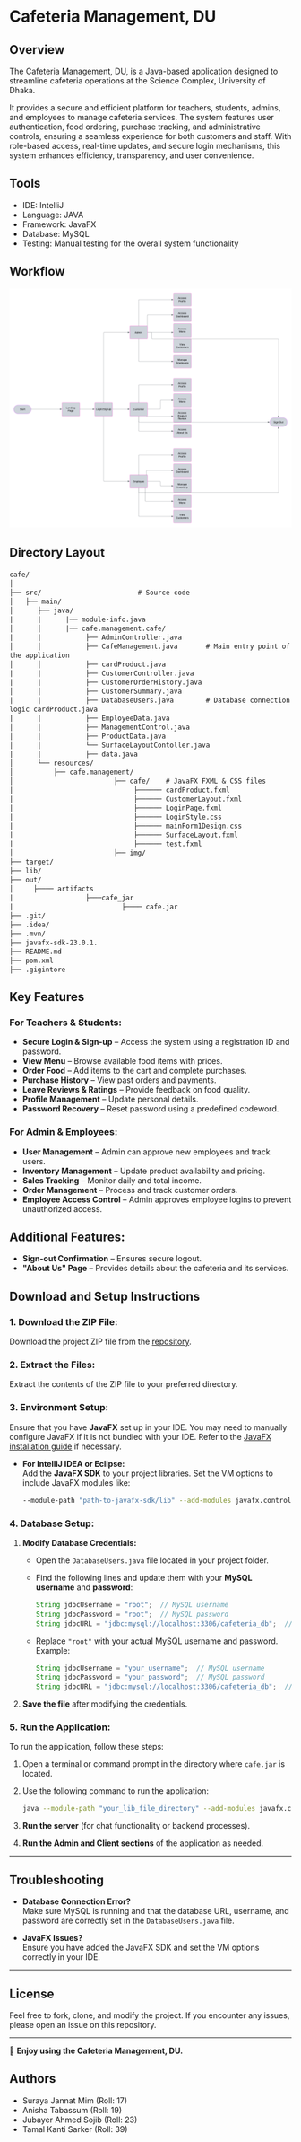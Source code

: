# Cafeteria Management, DU
## Overview
The Cafeteria Management, DU, is a Java-based application designed to streamline cafeteria operations at the Science Complex, University of Dhaka.

It provides a secure and efficient platform for teachers, students, admins, and employees to manage cafeteria services.
The system features user authentication, food ordering, purchase tracking, and administrative controls, ensuring a seamless 
experience for both customers and staff. With role-based access, real-time updates, and secure login mechanisms, this system 
enhances efficiency, transparency, and user convenience.

## Tools
- IDE: IntelliJ
- Language: JAVA
- Framework: JavaFX
- Database: MySQL
- Testing: Manual testing for the overall 
system functionality


## Workflow
![image alt](https://github.com/Clear20-22/Java-Project/blob/5ae01b462834a38334f3274799ee52cdaafe6912/Blank%20diagram.png)

## Directory Layout

```
cafe/
│
├── src/                        # Source code
│   ├── main/                   
│      ├── java/
|      |      |── module-info.java            
│      │      |── cafe.management.cafe/
|      |           ├── AdminController.java
│      │           ├── CafeManagement.java       # Main entry point of the application
│      │           ├── cardProduct.java          
|      |           ├── CustomerController.java  
|      |           ├── CustomerOrderHistory.java 
│      │           ├── CustomerSummary.java  
|      |           ├── DatabaseUsers.java        # Database connection logic cardProduct.java 
|      |           ├── EmployeeData.java
│      │           ├── ManagementControl.java
│      │           ├── ProductData.java
│      │           └── SurfaceLayoutContoller.java
|      |           ├── data.java
│      └── resources/          
│          ├── cafe.management/        
│                         ├── cafe/    # JavaFX FXML & CSS files
|                              ├────── cardProduct.fxml
|                              ├────── CustomerLayout.fxml
|                              ├────── LoginPage.fxml
|                              ├────── LoginStyle.css
|                              ├────── mainForm1Design.css
|                              ├────── SurfaceLayout.fxml
|                              ├────── test.fxml
│                         ├── img/              
├── target/
├── lib/                         
├── out/
│     ├──── artifacts
|                  ├───cafe_jar
|                           ├──── cafe.jar
├── .git/
├── .idea/
├── .mvn/
├── javafx-sdk-23.0.1.                      
├── README.md                       
├── pom.xml
├── .gigintore    

```

## Key Features

### For Teachers & Students:
- **Secure Login & Sign-up** – Access the system using a registration ID and password.  
- **View Menu** – Browse available food items with prices.  
- **Order Food** – Add items to the cart and complete purchases.  
- **Purchase History** – View past orders and payments.  
- **Leave Reviews & Ratings** – Provide feedback on food quality.  
- **Profile Management** – Update personal details.  
- **Password Recovery** – Reset password using a predefined codeword.  

### For Admin & Employees:
- **User Management** – Admin can approve new employees and track users.  
- **Inventory Management** – Update product availability and pricing.  
- **Sales Tracking** – Monitor daily and total income.  
- **Order Management** – Process and track customer orders.  
- **Employee Access Control** – Admin approves employee logins to prevent unauthorized access.  

## Additional Features:
- **Sign-out Confirmation** – Ensures secure logout.  
- **"About Us" Page** – Provides details about the cafeteria and its services.  



## Download and Setup Instructions

### **1. Download the ZIP File:**
Download the project ZIP file from the [repository](#).

### **2. Extract the Files:**
Extract the contents of the ZIP file to your preferred directory.

### **3. Environment Setup:**

Ensure that you have **JavaFX** set up in your IDE. You may need to manually configure JavaFX if it is not bundled with your IDE. Refer to the [JavaFX installation guide](https://openjfx.io/) if necessary.

- **For IntelliJ IDEA or Eclipse:**  
    Add the **JavaFX SDK** to your project libraries.
    Set the VM options to include JavaFX modules like:
    ```bash
    --module-path "path-to-javafx-sdk/lib" --add-modules javafx.controls,javafx.fxml
    ```

### **4. Database Setup:**

1. **Modify Database Credentials:**

   - Open the `DatabaseUsers.java` file located in your project folder.
   - Find the following lines and update them with your **MySQL username** and **password**:
   
     ```java
     String jdbcUsername = "root";  // MySQL username
     String jdbcPassword = "root";  // MySQL password
     String jdbcURL = "jdbc:mysql://localhost:3306/cafeteria_db";  // Database URL
     ```

   - Replace `"root"` with your actual MySQL username and password. Example:
   
     ```java
     String jdbcUsername = "your_username";  // MySQL username
     String jdbcPassword = "your_password";  // MySQL password
     String jdbcURL = "jdbc:mysql://localhost:3306/cafeteria_db";  // Database URL
     ```

2. **Save the file** after modifying the credentials.

### **5. Run the Application:**  

To run the application, follow these steps:  

1. Open a terminal or command prompt in the directory where `cafe.jar` is located.  
2. Use the following command to run the application:  

   ```sh
   java --module-path "your_lib_file_directory" --add-modules javafx.controls,javafx.fxml -jar cafe.jar


1. **Run the server** (for chat functionality or backend processes).
2. **Run the Admin and Client sections** of the application as needed.

---

## Troubleshooting

- **Database Connection Error?**  
  Make sure MySQL is running and that the database URL, username, and password are correctly set in the `DatabaseUsers.java` file.

- **JavaFX Issues?**  
  Ensure you have added the JavaFX SDK and set the VM options correctly in your IDE.

---

## License

Feel free to fork, clone, and modify the project. If you encounter any issues, please open an issue on this repository.

---

🚀 **Enjoy using the Cafeteria Management, DU.**


## Authors
- Suraya Jannat Mim (Roll: 17)<br>
- Anisha Tabassum (Roll: 19)<br>
- Jubayer Ahmed Sojib (Roll: 23)<br>
- Tamal Kanti Sarker (Roll: 39)
